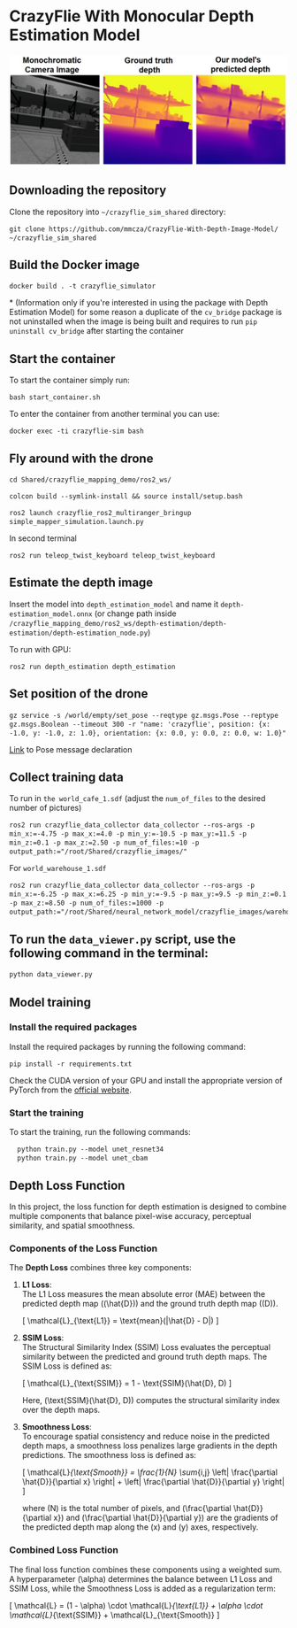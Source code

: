 # CrazyFlie With Monocular Depth Estimation Model

![Example](pictures/depth_model_example2.jpg)

## Downloading the repository

Clone the repository into `~/crazyflie_sim_shared` directory:

```Shell
git clone https://github.com/mmcza/CrazyFlie-With-Depth-Image-Model/ ~/crazyflie_sim_shared
```

## Build the Docker image

```Shell
docker build . -t crazyflie_simulator
```
\* (Information only if you're interested in using the package with Depth Estimation Model) for some reason a duplicate of the `cv_bridge` package is not uninstalled when the image is being built and requires to run `pip uninstall cv_bridge` after starting the container 

## Start the container

To start the container simply run:
```Shell
bash start_container.sh
```

To enter the container from another terminal you can use:
```Shell
docker exec -ti crazyflie-sim bash
```

## Fly around with the drone

```Shell
cd Shared/crazyflie_mapping_demo/ros2_ws/
```

```Shell
colcon build --symlink-install && source install/setup.bash
```

```Shell
ros2 launch crazyflie_ros2_multiranger_bringup simple_mapper_simulation.launch.py
```

In second terminal
```Shell
ros2 run teleop_twist_keyboard teleop_twist_keyboard
```

## Estimate the depth image
Insert the model into `depth_estimation_model` and name it `depth-estimation_model.onnx` (or change path inside `/crazyflie_mapping_demo/ros2_ws/depth-estimation/depth-estimation/depth-estimation_node.py`)

To run with GPU:
```Shell
ros2 run depth_estimation depth_estimation
```

## Set position of the drone

```Shell
gz service -s /world/empty/set_pose --reqtype gz.msgs.Pose --reptype gz.msgs.Boolean --timeout 300 -r "name: 'crazyflie', position: {x: -1.0, y: -1.0, z: 1.0}, orientation: {x: 0.0, y: 0.0, z: 0.0, w: 1.0}"
```

[Link](https://github.com/gazebosim/gz-msgs/blob/gz-msgs11/proto/gz/msgs/pose.proto) to Pose message declaration

## Collect training data

To run in `the world_cafe_1.sdf` (adjust the `num_of_files` to the desired number of pictures)

```Shell
ros2 run crazyflie_data_collector data_collector --ros-args -p min_x:=-4.75 -p max_x:=4.0 -p min_y:=-10.5 -p max_y:=11.5 -p min_z:=0.1 -p max_z:=2.50 -p num_of_files:=10 -p output_path:="/root/Shared/crazyflie_images/"
```

For `world_warehouse_1.sdf`

```Shell
ros2 run crazyflie_data_collector data_collector --ros-args -p min_x:=-6.25 -p max_x:=6.25 -p min_y:=-9.5 -p max_y:=9.5 -p min_z:=0.1 -p max_z:=8.50 -p num_of_files:=1000 -p output_path:="/root/Shared/neural_network_model/crazyflie_images/warehouse/"
```

## To run the `data_viewer.py` script, use the following command in the terminal:

```bash
python data_viewer.py
```

## Model training

### Install the required packages

Install the required packages by running the following command:

```Shell
pip install -r requirements.txt
```

Check the CUDA version of your GPU and install the appropriate version of PyTorch from the [official website](https://pytorch.org/get-started/locally/).

### Start the training

To start the training, run the following commands:

```Shell
  python train.py --model unet_resnet34
  python train.py --model unet_cbam

```
## Depth Loss Function

In this project, the loss function for depth estimation is designed to combine multiple components that balance pixel-wise accuracy, perceptual similarity, and spatial smoothness. 

### Components of the Loss Function

The **Depth Loss** combines three key components:

1. **L1 Loss**:  
   The L1 Loss measures the mean absolute error (MAE) between the predicted depth map (\(\hat{D}\)) and the ground truth depth map (\(D\)). 

   \[
   \mathcal{L}_{\text{L1}} = \text{mean}(|\hat{D} - D|)
   \]

2. **SSIM Loss**:  
   The Structural Similarity Index (SSIM) Loss evaluates the perceptual similarity between the predicted and ground truth depth maps. The SSIM Loss is defined as:

   \[
   \mathcal{L}_{\text{SSIM}} = 1 - \text{SSIM}(\hat{D}, D)
   \]

   Here, \(\text{SSIM}(\hat{D}, D)\) computes the structural similarity index over the depth maps.

3. **Smoothness Loss**:  
   To encourage spatial consistency and reduce noise in the predicted depth maps, a smoothness loss penalizes large gradients in the depth predictions. The smoothness loss is defined as:

   \[
   \mathcal{L}_{\text{Smooth}} = \frac{1}{N} \sum_{i,j} \left| \frac{\partial \hat{D}}{\partial x} \right| + \left| \frac{\partial \hat{D}}{\partial y} \right|
   \]

   where \(N\) is the total number of pixels, and \(\frac{\partial \hat{D}}{\partial x}\) and \(\frac{\partial \hat{D}}{\partial y}\) are the gradients of the predicted depth map along the \(x\) and \(y\) axes, respectively.

### Combined Loss Function

The final loss function combines these components using a weighted sum. A hyperparameter \(\alpha\) determines the balance between L1 Loss and SSIM Loss, while the Smoothness Loss is added as a regularization term:

\[
\mathcal{L} = (1 - \alpha) \cdot \mathcal{L}_{\text{L1}} + \alpha \cdot \mathcal{L}_{\text{SSIM}} + \mathcal{L}_{\text{Smooth}}
\]

